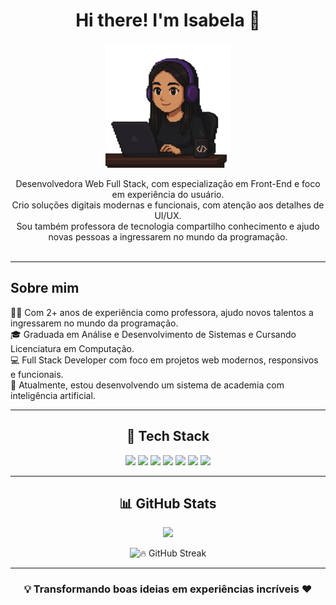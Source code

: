 <h1 align="center">Hi there! I'm Isabela 👋</h1>

<p align="center">
  <img src="isapixel2.png" alt="Foto Isabela Oliveira" width="200px" />
</p>

<p align="center">
  Desenvolvedora Web Full Stack, com especialização em Front-End e foco em experiência do usuário. <br>
  Crio soluções digitais modernas e funcionais, com atenção aos detalhes de UI/UX. <br>
  Sou também professora de tecnologia compartilho conhecimento e ajudo novas pessoas a ingressarem no mundo da programação. <br>
  <br>
</p>

---

## Sobre mim

👨‍💻 Com 2+ anos de experiência como professora, ajudo novos talentos a ingressarem no mundo da programação.  
🎓 Graduada em Análise e Desenvolvimento de Sistemas e Cursando Licenciatura em Computação.  
💻 Full Stack Developer com foco em projetos web modernos, responsivos e funcionais.  
🚀 Atualmente, estou desenvolvendo um sistema de academia com inteligência artificial.

---

<h2 align="center">🧠 Tech Stack</h2>

<p align="center">
  <img src="https://cdn.jsdelivr.net/gh/devicons/devicon/icons/javascript/javascript-original.svg" height="30" />
  <img src="https://cdn.jsdelivr.net/gh/devicons/devicon/icons/react/react-original.svg" height="30" />
  <img src="https://cdn.jsdelivr.net/gh/devicons/devicon/icons/html5/html5-original.svg" height="30" />
  <img src="https://cdn.jsdelivr.net/gh/devicons/devicon/icons/css3/css3-original.svg" height="30" />
  <img src="https://cdn.jsdelivr.net/gh/devicons/devicon/icons/python/python-original.svg" height="30" />
  <img src="https://cdn.jsdelivr.net/gh/devicons/devicon/icons/nodejs/nodejs-original.svg" height="30" />
  <img src="https://cdn.jsdelivr.net/gh/devicons/devicon/icons/git/git-original.svg" height="30" />
</p>

---

<h2 align="center">📊 GitHub Stats</h2>

<p align="center">
  <img src="https://github-readme-stats.vercel.app/api/top-langs/?username=isabellaoliveira11&layout=compact&theme=midnight-purple" height="150"/>
</p>

<p align="center">
  <img src="https://streak-stats.demolab.com?user=isabellaoliveira11&theme=midnight-purple&border_radius=10&count_private=true" alt="🔥 GitHub Streak" />
</p>


---

<h3 align="center">💡 Transformando boas ideias em experiências incríveis ❤️</h3>

<p align="center"><strong>
